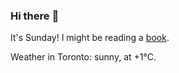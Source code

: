 ### Hi there :wave:

It's Sunday! I might be reading a [book](https://www.goodreads.com/review/list/37130358-benjamin?ref=nav_mybooks&shelf=currently-reading).

Weather in Toronto: sunny, at +1°C.
